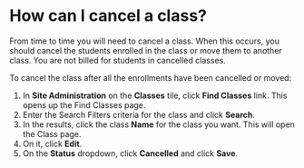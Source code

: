 # How can I cancel a class?

From time to time you will need to cancel a class. When this occurs, you should cancel the students enrolled in the class or move them to another class. You are not billed for students in cancelled classes.

To cancel the class after all the enrollments have been cancelled or moved:
1. In **Site Administration** on the **Classes** tile, click **Find Classes** link. This opens up the Find Classes page. 
1. Enter the Search Filters criteria for the class and click **Search**.
1. In the results, click the class **Name** for the class you want. This will open the Class page. 
1. On it, click **Edit**.
1. On the **Status** dropdown, click **Cancelled** and click **Save**.